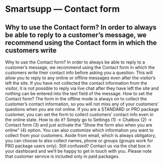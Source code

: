 # Smartsupp — Contact form
## Why to use the Contact form? In order to always be able to reply to a customer’s message, we recommend using the Contact form in which the customers write 
Why to use the Contact form?
In order to always be able to reply to a customer’s message, we recommend using the Contact form in which the customers write their contact info before asking you a question. This will allow you to reply to any online or offline messages even after the visitor’s left the site.
If you have not collected the contact information from the visitor, it is not possible to reply via live chat after they have left the site and nothing can be entered into the text field of the message.
How to set the Contact form? 
The form in the offline mode is always on to collect the customer’s contact information, so you will not miss any of your customers’ questions when you are not online. If you are a STANDARD or PRO package customer, you can set the form to collect customers’ contact info even in the online state. How to do it? Simply go to Settings (1) → Chatbox (2) → Contact form (3) and just activate the “Show the form also when you are online” (4) option.
You can also customize which information you want to collect from your customers. Aside from email, which is always obligatory, you can choose to also collect names, phone or groups (groups work for PRO package users only).
Still confused? Contact us via the chat box in your dashboard and we’ll be happy to get in touch with you. Please note that customer service is included only in paid packages.

